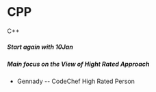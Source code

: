 # CPP
C++
##### Start again with 10Jan 
##### Main focus on the View of Hight Rated Approach
- Gennady -- CodeChef High Rated Person 
